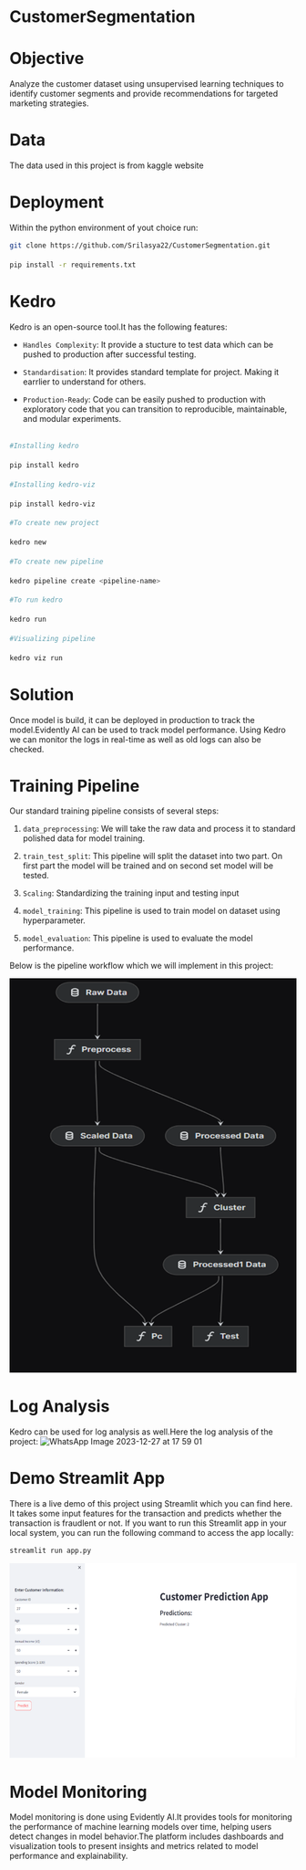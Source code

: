 # CustomerSegmentation
# Objective
Analyze the customer dataset using unsupervised learning techniques to identify customer segments and provide recommendations for targeted marketing strategies.

# Data
The data used in this project is from kaggle website


# Deployment
Within the python environment of yout choice run:
```bash
git clone https://github.com/Srilasya22/CustomerSegmentation.git

pip install -r requirements.txt
```

# Kedro
Kedro is an open-source tool.It has the following features:

- ``Handles Complexity``: It provide a stucture to test data which can be pushed to production after successful testing.
 
- ``Standardisation``: It provides standard template for project. Making it earrlier to understand for others.
   
- ``Production-Ready``: Code can be easily pushed to production with exploratory code that you can transition to reproducible, maintainable, and modular experiments.

```bash

#Installing kedro

pip install kedro

#Installing kedro-viz

pip install kedro-viz

#To create new project

kedro new

#To create new pipeline

kedro pipeline create <pipeline-name>

#To run kedro

kedro run

#Visualizing pipeline

kedro viz run
```

# Solution
Once model is build, it can be deployed in production to track the model.Evidently AI can be used to track model performance. Using Kedro we can monitor the logs in real-time as well as old logs can also be checked.

# Training Pipeline
Our standard training pipeline consists of several steps:

1. ``data_preprocessing``: We will take the raw data and process it to standard polished data for model training.

2. ``train_test_split``: This pipeline will split the dataset into two part. On first part the model will be trained and on second set model will be tested.

3. ``Scaling``: Standardizing the training input and testing input
  
4. ``model_training``: This pipeline is used to train model on dataset using hyperparameter.

5. ``model_evaluation``: This pipeline is used to evaluate the model performance.

Below is the pipeline workflow which we will implement in this project:

![Alt text](image.png)

# Log Analysis
Kedro can be used for log analysis as well.Here the log analysis of the project:
![WhatsApp Image 2023-12-27 at 17 59 01](https://github.com/Srilasya22/FraudDetection/assets/113256681/4f8b888d-03a7-4577-98cd-2995013f3777)


# Demo Streamlit App

There is a live demo of this project using Streamlit which you can find here. It takes some input features for the transaction and predicts whether the transaction is fraudlent or not. If you want to run this Streamlit app in your local system, you can run the following command to access the app locally:
```bash
streamlit run app.py
```
![Alt text](image-1.png)


# Model Monitoring

Model monitoring is done using Evidently AI.It provides tools for monitoring the performance of machine learning models over time, helping users detect changes in model behavior.The platform includes dashboards and visualization tools to present insights and metrics related to model performance and explainability.

